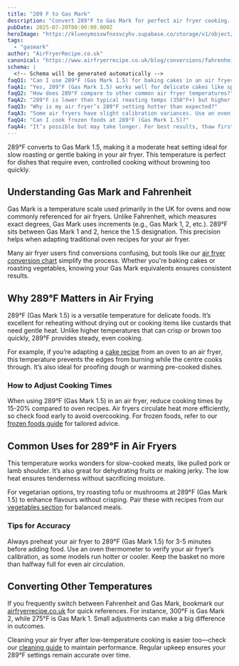 ```yaml
---
title: "289 F to Gas Mark"
description: "Convert 289°F to Gas Mark for perfect air fryer cooking. Learn the exact Gas Mark equivalent and tips for temperature adjustments."
pubDate: 2025-07-20T00:00:00.000Z
heroImage: "https://klueoymssxwfnxsvcyhv.supabase.co/storage/v1/object/public/Shmucket/289-f-to-gas-mark.png"
tags:
  - "gasmark"
author: "AirFryerRecipe.co.uk"
canonical: "https://www.airfryerrecipe.co.uk/blog/conversions/fahrenheit-to-gas-mark/289-f-to-gas-mark"
schema: |
  <!-- Schema will be generated automatically -->
faqQ1: "Can I use 289°F (Gas Mark 1.5) for baking cakes in an air fryer?"
faqA1: "Yes, 289°F (Gas Mark 1.5) works well for delicate cakes like sponge or chiffon. Reduce the baking time by 15% and check for doneness with a skewer."
faqQ2: "How does 289°F compare to other common air fryer temperatures?"
faqA2: "289°F is lower than typical roasting temps (350°F+) but higher than proofing settings (200°F). It’s ideal for slow cooking or reheating without drying."
faqQ3: "Why is my air fryer’s 289°F setting hotter than expected?"
faqA3: "Some air fryers have slight calibration variances. Use an oven thermometer to verify the temperature and adjust cooking times accordingly."
faqQ4: "Can I cook frozen foods at 289°F (Gas Mark 1.5)?"
faqA4: "It’s possible but may take longer. For best results, thaw first or use higher temps (350°F+) for crispy textures, then lower to 289°F to finish cooking."
---
```

<p>289°F converts to Gas Mark 1.5, making it a moderate heat setting ideal for slow roasting or gentle baking in your air fryer. This temperature is perfect for dishes that require even, controlled cooking without browning too quickly.</p>

<h2>Understanding Gas Mark and Fahrenheit</h2>
<p>Gas Mark is a temperature scale used primarily in the UK for ovens and now commonly referenced for air fryers. Unlike Fahrenheit, which measures exact degrees, Gas Mark uses increments (e.g., Gas Mark 1, 2, etc.). 289°F sits between Gas Mark 1 and 2, hence the 1.5 designation. This precision helps when adapting traditional oven recipes for your air fryer.</p>
<p>Many air fryer users find conversions confusing, but tools like our <a href=https://www.airfryerrecipe.co.uk/air-fryer-conversion-chart>air fryer conversion chart</a> simplify the process. Whether you're baking cakes or roasting vegetables, knowing your Gas Mark equivalents ensures consistent results.</p>

<h2>Why 289°F Matters in Air Frying</h2>
<p>289°F (Gas Mark 1.5) is a versatile temperature for delicate foods. It’s excellent for reheating without drying out or cooking items like custards that need gentle heat. Unlike higher temperatures that can crisp or brown too quickly, 289°F provides steady, even cooking.</p>
<p>For example, if you’re adapting a <a href=https://www.airfryerrecipe.co.uk/recipe-category/cakes>cake recipe</a> from an oven to an air fryer, this temperature prevents the edges from burning while the centre cooks through. It’s also ideal for proofing dough or warming pre-cooked dishes.</p>

<h3>How to Adjust Cooking Times</h3>
<p>When using 289°F (Gas Mark 1.5) in an air fryer, reduce cooking times by 15-20% compared to oven recipes. Air fryers circulate heat more efficiently, so check food early to avoid overcooking. For frozen foods, refer to our <a href=https://www.airfryerrecipe.co.uk/recipe-category/frozen-foods>frozen foods guide</a> for tailored advice.</p>

<h2>Common Uses for 289°F in Air Fryers</h2>
<p>This temperature works wonders for slow-cooked meats, like pulled pork or lamb shoulder. It’s also great for dehydrating fruits or making jerky. The low heat ensures tenderness without sacrificing moisture.</p>
<p>For vegetarian options, try roasting tofu or mushrooms at 289°F (Gas Mark 1.5) to enhance flavours without crisping. Pair these with recipes from our <a href=https://www.airfryerrecipe.co.uk/recipe-category/vegetables>vegetables section</a> for balanced meals.</p>

<h3>Tips for Accuracy</h3>
<p>Always preheat your air fryer to 289°F (Gas Mark 1.5) for 3-5 minutes before adding food. Use an oven thermometer to verify your air fryer’s calibration, as some models run hotter or cooler. Keep the basket no more than halfway full for even air circulation.</p>

<h2>Converting Other Temperatures</h2>
<p>If you frequently switch between Fahrenheit and Gas Mark, bookmark our <a href=https://www.airfryerrecipe.co.uk>airfryerrecipe.co.uk</a> for quick references. For instance, 300°F is Gas Mark 2, while 275°F is Gas Mark 1. Small adjustments can make a big difference in outcomes.</p>
<p>Cleaning your air fryer after low-temperature cooking is easier too—check our <a href=https://www.airfryerrecipe.co.uk/air-fryer-cleaner>cleaning guide</a> to maintain performance. Regular upkeep ensures your 289°F settings remain accurate over time.</p>
